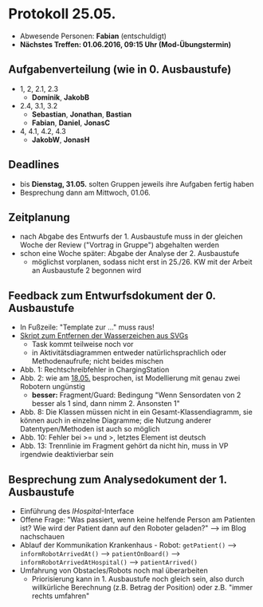 # Protokoll 25.05.
- Abwesende Personen: __Fabian__ (entschuldigt)
- __Nächstes Treffen: 01.06.2016, 09:15 Uhr (Mod-Übungstermin)__

## Aufgabenverteilung (wie in 0. Ausbaustufe)
- 1, 2, 2.1, 2.3
    + __Dominik__, __JakobB__
- 2.4, 3.1, 3.2
    + __Sebastian__, __Jonathan__, __Bastian__
    + __Fabian__, __Daniel__, __JonasC__
- 4, 4.1, 4.2, 4.3
    + __JakobW__, __JonasH__

## Deadlines
- bis __Dienstag, 31.05.__ solten Gruppen jeweils ihre Aufgaben fertig haben
- Besprechung dann am Mittwoch, 01.06.

## Zeitplanung
- nach Abgabe des Entwurfs der 1. Ausbaustufe muss in der gleichen Woche der Review ("Vortrag in Gruppe") abgehalten werden
- schon eine Woche später: Abgabe der Analyse der 2. Ausbaustufe
    + möglichst vorplanen, sodass nicht erst in 25./26. KW mit der Arbeit an Ausbaustufe 2 begonnen wird

## Feedback zum Entwurfsdokument der 0. Ausbaustufe
- In Fußzeile: "Template zur ..." muss raus!
- [Skript zum Entfernen der Wasserzeichen aus SVGs](../images/remove-watermark-from-svg/)
    + Task kommt teilweise noch vor
    + in Aktivitätsdiagrammen entweder natürlichsprachlich oder Methodenaufrufe; nicht beides mischen
- Abb. 1: Rechtschreibfehler in ChargingStation
- Abb. 2: wie am [18.05.](2016-05-18.md) besprochen, ist Modellierung mit genau zwei Robotern ungünstig
    + __besser:__ Fragment/Guard: Bedingung "Wenn Sensordaten von 2 besser als 1 sind, dann nimm 2. Ansonsten 1"
- Abb. 8: Die Klassen müssen nicht in ein Gesamt-Klassendiagramm, sie können auch in einzelne Diagramme; die Nutzung anderer Datentypen/Methoden ist auch so möglich
- Abb. 10: Fehler bei >= und >, letztes Element ist deutsch
- Abb. 13: Trennlinie im Fragment gehört da nicht hin, muss in VP irgendwie deaktivierbar sein

## Besprechung zum Analysedokument der 1. Ausbaustufe
- Einführung des _IHospital_-Interface
- Offene Frage: "Was passiert, wenn keine helfende Person am Patienten ist? Wie wird der Patient dann auf den Roboter geladen?" --> im Blog nachschauen
- Ablauf der Kommunikation Krankenhaus - Robot: `getPatient()` --> `informRobotArrivedAt()` --> `patientOnBoard()` --> `informRobotArrivedAtHospital()` --> `patientArrived()`
- Umfahrung von Obstacles/Robots noch mal überarbeiten
    + Priorisierung kann in 1. Ausbaustufe noch gleich sein, also durch willkürliche Berechnung (z.B. Betrag der Position) oder z.B. "immer rechts umfahren"